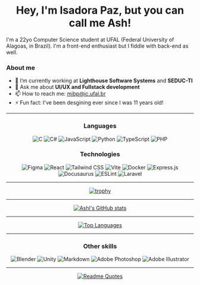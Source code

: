 <h1 align=center>Hey, I'm Isadora Paz, but you can call me Ash!</h1>

I'm a 22yo Computer Science student at UFAL (Federal University of Alagoas, in Brazil). I'm a front-end enthusiast but I fiddle with back-end as well.

### About me

- 🔭 I’m currently working at **Lighthouse Software Systems** and **SEDUC-TI**
- 💬 Ask me about **UI/UX and Fullstack development**
- 📫 How to reach me: mibp@ic.ufal.br
- ⚡ Fun fact: I've been desgining ever since I was 11 years old!

<!--- 👯 I’m looking to collaborate on ...
🤔 I’m looking for help with ... -->

---------

<h3 align=center>Languages</h3>

<p align=center>
  <img src="https://img.shields.io/badge/C-00599C?style=for-the-badge&logo=c&logoColor=white" alt="C">
  <img src="https://img.shields.io/badge/C%23-239120?style=for-the-badge&logo=csharp&logoColor=white" alt="C#">
  <img src="https://img.shields.io/badge/JavaScript-323330?style=for-the-badge&logo=javascript&logoColor=F7DF1E" alt="JavaScript">
  <img src="https://img.shields.io/badge/Python-FFD43B?style=for-the-badge&logo=python&logoColor=blue" alt="Python">
  <img src="https://img.shields.io/badge/TypeScript-007ACC?style=for-the-badge&logo=typescript&logoColor=white" alt="TypeScript">
  <img src="https://img.shields.io/badge/PHP-777BB4?style=for-the-badge&logo=php&logoColor=white" alt="PHP">
</p>


<h3 align=center>Technologies</h3>

<p align="center">
  <img src="https://img.shields.io/badge/Figma-F24E1E?style=for-the-badge&logo=figma&logoColor=white" alt="Figma">
  <img src="https://img.shields.io/badge/React-20232A?style=for-the-badge&logo=react&logoColor=61DAFB" alt="React">
  <img src="https://img.shields.io/badge/Tailwind_CSS-38B2AC?style=for-the-badge&logo=tailwind-css&logoColor=white" alt="Tailwind CSS">
  <img src="https://img.shields.io/badge/Vite-B73BFE?style=for-the-badge&logo=vite&logoColor=FFD62E" alt="Vite">
  <img src="https://img.shields.io/badge/Docker-2CA5E0?style=for-the-badge&logo=docker&logoColor=white" alt="Docker">
  <img src="https://img.shields.io/badge/Express%20js-000000?style=for-the-badge&logo=express&logoColor=white" alt="Express.js">
  <img src="https://img.shields.io/badge/Docusaurus-3ECC5F?style=for-the-badge&logo=Docusaurus&logoColor=white" alt="Docusaurus">
  <img src="https://img.shields.io/badge/eslint-3A33D1?style=for-the-badge&logo=eslint&logoColor=white" alt="ESLint">
   <img src="https://img.shields.io/badge/Laravel-FF2D20?style=for-the-badge&logo=laravel&logoColor=white" alt="Laravel">
</p>


--------

<p align=center>
  <a href="https://github.com/Ashlc/github-profile-trophy" target="_blank">
    <img src="https://github-profile-trophy.vercel.app/?username=Ashlc&theme=dracula" alt="trophy">
  </a>
</p>

-------

<p align=center>
  <a href="https://github.com/ashlc/github-readme-stats" target="_blank">
    <img src="https://github-readme-stats.vercel.app/api?username=ashlc&theme=dracula&show_icons=true" alt="Ashl's GitHub stats">
  </a>
</p>

-------

<p align=center>
  <a href="https://github.com/ashlc/github-readme-stats" target="_blank">
    <img src="https://github-readme-stats.vercel.app/api/top-langs/?username=ashlc&theme=dracula&show_icons=true&hide=css&layout=compact" alt="Top Languages">
  </a>
</p>

---------

<h3 align=center>Other skills</h3>

<p align=center>
  <img src="https://img.shields.io/badge/blender-%23F5792A.svg?style=for-the-badge&logo=blender&logoColor=white" alt="Blender">
  <img src="https://img.shields.io/badge/Unity-100000?style=for-the-badge&logo=unity&logoColor=white" alt="Unity">
  <img src="https://img.shields.io/badge/Markdown-000000?style=for-the-badge&logo=markdown&logoColor=white" alt="Markdown">
  <img src="https://img.shields.io/badge/Adobe%20Photoshop-31A8FF?style=for-the-badge&logo=Adobe%20Photoshop&logoColor=black" alt="Adobe Photoshop">
  <img src="https://img.shields.io/badge/Adobe%20Illustrator-FF9A00?style=for-the-badge&logo=adobe%20illustrator&logoColor=white" alt="Adobe Illustrator">
</p>

------

<p align=center>
  <a href="https://github.com/piyushsuthar/github-readme-quotes" target="_blank">
    <img src="https://quotes-github-readme.vercel.app/api?type=horizontal&theme=dracula" alt="Readme Quotes">
  </a>
</p>

